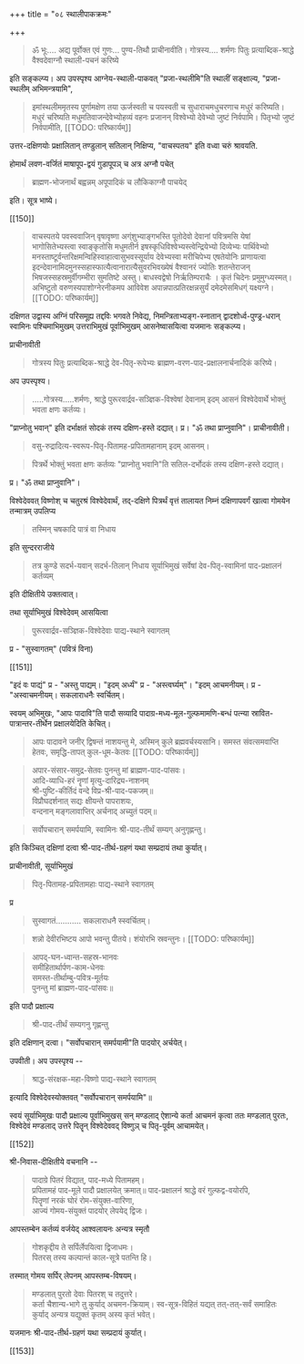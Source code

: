 +++
title = "०८ स्थालीपाकक्रमः"

+++

> ॐ भूः.... अद्य पूर्वोक्त एवं गुणः... पुण्य-तिथौ प्राचीनावीति। गोत्रस्य.... शर्मणः पितुः प्रत्याब्दिक-श्राद्धे वैश्वदेवाग्नौ स्थाली-पचनं करिष्ये 

इति सङ्कल्प्य। अप उपस्पृश्य आग्नेय-स्थाली-पाकवत् "प्रजा-स्थलीमि"ति स्थालीं सङ्क्षाल्य, "प्रजा-स्थलीम् अभिमन्त्रयामि", 

> इमांस्थलीममृतस्य पूर्णामक्षेण तया ऊर्जस्वती च पयस्वती च सुधाराचमधुचरणाच मधुरं करिष्यति। मधुरं चरिष्यति मधुमतिवाजन्देवेभ्योहव्यं वहनः प्रजानन् विश्वेभ्यो देवेभ्यो जुष्टं निर्वपामि। पितृभ्यो जुष्टं निर्वपामीति, 
[[TODO: परिष्कार्यम्]]

उत्तर-दक्षिणयोः प्रक्षालितान् तण्डुलान् सतिलान् निक्षिप्य, "वाचस्पतय" इति वध्वा चरुं श्रावयति.

होमार्थं लवण-वर्जितं माषापूप-द्वयं गुडापूपञ् च अत्र अग्नौ पचेत् 

> ब्राह्मण-भोजनार्थं बह्वन्नम् अपूपादिकं च लौकिकाग्नौ पाचयेद् 

इति। सूत्र भाष्ये। 

[[150]]

> वाचस्पतये पवस्ववाजिन् वृषावृष्णा अग्ंशुभ्याङ्गभस्ति पूतोदेवो देवानां पवित्रमसि येषां भागोसितेभ्यस्त्वा स्वाङ्कृतोसि मधुमतीर्न इषस्कृधिविश्वेभ्यस्त्वेन्द्रियेभ्यो दिव्येभ्यः पार्थिवेभ्यो मनस्ताष्टूर्वन्तरिक्षमन्विहिस्वाहात्वासुभवस्सूर्याय देवेभ्यस्वा मरीचिपेभ्य एषतेयोनिः प्राणायत्वा इदन्देवानामिदमुनस्सहास्फात्यैत्वानारात्यैसुवरभिवख्येषं वैश्वानरं ज्योतिः शतन्तेराजन् भिषजस्सहस्रमुर्वीगम्भीरा सुमतिष्टे अस्तु। बाधस्वद्वेषो निर्ऋतिम्पराचैः । कृतं चिदेनः प्रमुमुग्ध्यस्मत्। अभिष्टुतो वरुणस्यपाशोग्नेरनीकमप आविवेश अपान्नपात्प्रतिरक्षन्नसुर्यं दमेदमेसमिधग्ं यक्ष्यग्ने।
[[TODO: परिष्कार्यम्]] 

दक्षिणत उद्वास्य अग्निं परिसमूह्य तद्दविः भगवते निवेद्य, निमन्त्रिताभ्यङ्ग-स्नातान् द्वादशोर्ध्व-पुण्ड्र-धरान् स्वामिनः पश्चिमाभिमुखम् उत्तराभिमुखं पूर्वाभिमुखम् आसनेष्वासयित्वा यजमानः सङ्कल्प्य। 

प्राचीनावीती 

> गोत्रस्य पितुः प्रत्याब्दिक-श्राद्धे देव-पितृ-रूपेभ्यः ब्राह्मण-वरण-पाद-प्रक्षालनार्चनादिकं करिष्ये।

अप उपस्पृश्य।

> .....गोत्रस्य.....शर्मणः, श्राद्धे पुरूरवार्द्रव-सञ्ज्ञिक-विश्वेषां देवानाम् इदम् आसनं विश्वेदेवार्थे भोक्तुं भवता क्षणः कर्तव्यः।

"प्राप्नोतु भवान्" इति दर्भाक्षतं सोदकं तस्य दक्षिण-हस्ते दद्यात्। प्र। "ॐ तथा प्राप्नुवानि"। प्राचीनावीती।

> वसु-रुद्रादित्य-स्वरूप-पितृ-पितामह-प्रपितामहानाम् इदम् आसनम्।

> पित्रर्थे भोक्तुं भवता क्षणः कर्तव्यः "प्राप्नोतु भवानि"ति सतिल-दर्भोदकं तस्य दक्षिण-हस्ते दद्यात्।

प्र। "ॐ तथा प्राप्नुवानि"।

विश्वेदेववत् विष्णोश् च चतुरश्रं विश्वेदेवार्थं, तद्-दक्षिणे पित्रर्थं वृत्तं तालायत निम्नं दक्षिणापवर्गं खात्वा गोमयेन तन्मात्रम् उपलिप्य 

> तस्मिन् चषकादि पात्रं वा निधाय 

इति सुन्दरराजीये 

> तत्र कुण्डे सदर्भ-यवान् सदर्भ-तिलान् निधाय सूर्याभिमुखं सर्वेषां देव-पितृ-स्वामिनां पाद-प्रक्षालनं कर्तव्यम् 

इति दीक्षितीये उक्तत्वात्।

तथा सूर्याभिमुखं विश्वेदेवम् आसयित्वा 

> पुरूरवार्द्रव-सञ्ज्ञिक-विश्वेदेवाः पाद्य-स्थाने स्वागतम् 

प्र - "सुस्वागतम्" (पवित्रं विना) 

[[151]]

"इदं वः पाद्यं" प्र - "अस्तु पाद्यम्। "इदम् अर्ध्यं" प्र - "अस्त्वर्घ्यम्"। "इदम् आचमनीयम्। प्र - "अस्वाचमनीयम्। सकलाराधनैः स्वर्चितम्। 

स्वयम् अभिमुखः, "आपः पादावि"ति पादौ सव्यादि पादाग्र-मध्य-मूल-गुल्फमामणि-बन्धं पत्न्या स्रावित-पात्रान्तर-तीर्थेन प्रक्षालयेदिति केचित्।

> आपः पादावने जनीर् द्विषन्तं नाशयन्तु मे, अस्मिन् कुले ब्रह्मवर्चस्यसानि। समस्त संवत्समवाप्ति हेतवः, समृद्धि-तापत् कुल-धूम-केतवः 
[[TODO: परिष्कार्यम्]]

> अपार-संसार-समुद्र-सेतवः पुनन्तु मां ब्राह्मण-पाद-पांसवः।  
आदि-व्याधि-हरं नॄणां मृत्यु-दारिद्र्य-नाशनम्  
श्री-पुष्टि-कीर्तिदं वन्दे विप्र-श्री-पाद-पकजम्॥  
विप्रौघदर्शनात् सद्यः क्षीयन्ते पापराशयः,  
वन्दनान् मङ्गलावाप्तिर् अर्चनाद् अच्युतं पदम्॥ 

> सर्वोपचारान् समर्पयामि, स्वामिनः श्री-पाद-तीर्थं सम्यग् अनुगृह्णन्तु। 

इति किञ्चित् दक्षिणां दत्वा श्री-पाद-तीर्थ-ग्रहणं यथा सम्प्रदायं तथा कुर्यात्। 

प्राचीनावीती, सूर्याभिमुखं 

> पितृ-पितामह-प्रपितामहाः पाद्य-स्थाने स्वागतम्

प्र 

> सुस्वागतं........... सकलाराधनै स्स्वर्चितम्। 

> शन्नो देवीरभिष्टय आपो भवन्तु पीतये। शंयोरभि स्रवन्तुनः। 
[[TODO: परिष्कार्यम्]]

> आपद्-घन-ध्वान्त-सहस्र-भानवः  
समीहितार्थार्पण-काम-धेनवः  
समस्त-तीर्थाम्बु-पवित्र-मूर्तयः  
पुनन्तु मां ब्राह्मण-पाद-पांसवः॥ 

इति पादौ प्रक्षाल्य 

> श्री-पाद-तीर्थं सम्यगनु गृह्णन्तु 

इति दक्षिणान् दत्वा। "सर्वोपचारान् समर्पयामी"ति पादयोर् अर्चयेत्। 

उपवीती। अप उपस्पृश्य -- 

> श्राद्ध-संरक्षक-महा-विष्णो पाद्य-स्थाने स्वागतम् 

इत्यादि विश्वेदेवस्योक्तवत् "सर्वोपचारान् समर्पयामि"॥ 

स्वयं सूर्याभिमुखः पादौ प्रक्षाल्य पूर्वाभिमुखस् सन् मण्डलाद् ऐशान्ये कर्ता आचमनं कृत्वा ततः मण्डलात् पुरतः, विश्वेदेवं मण्डलाद् उत्तरे पितॄन् विश्वेदेववद् विष्णुञ् च पितृ-पूर्वम् आचामयेत्।

[[152]]

श्री-निवास-दीक्षितीये वचनानि -- 

> पादाग्रे पितरं विद्यात्, पाद-मध्ये पितामहम्।  
प्रपितामहं पाद-मूले पादौ प्रक्षालयेत् क्रमात्॥
पाद-प्रक्षालनं श्राद्धे वरं गुल्फद्व-वयोरपि,  
पितॄणां नरकं घोरं रोम-संयुक्त-वारिणा,  
आज्यं गोमय-संयुक्तं पादयोर् लेपयेद् द्विजः। 

आपस्तम्बेन कर्तव्यं वर्जयेद् आश्वलायनः अन्यत्र स्मृतौ 

> गोशकृद्दीय ते सर्पिर्लेपयित्वा द्विजाधमः।  
पितरस् तस्य कल्पान्तं काल-सूत्रे पतन्ति हि। 

तस्मात् गोमय सर्पिर् लेपनम् आपस्तम्ब-विषयम्। 

> मण्डलात् पुरतो देवाः पितरश् च तदुत्तरे।  
कर्ता चैशान्य-भागे तु कुर्याद् अचमन-क्रियाम्। स्व-सूत्र-विहितं यद्यत् तत्-तत्-सर्वं समाहितः  
कुर्याद् अन्यत्र यद्युक्तं कृतम् अस्य कृतं भवेत्। 

यजमानः श्री-पाद-तीर्थ-ग्रहणं यथा सम्प्रदायं कुर्यात्। 

[[153]]